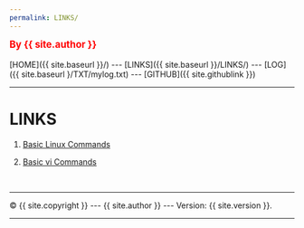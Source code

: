 ```yaml
---
permalink: LINKS/
---
```

<span style="color:red; font-weight:bold; font-size:larger;">By {{ site.author }}</span>
<br><br>
[HOME]({{ site.baseurl }}/) ---
[LINKS]({{ site.baseurl }}/LINKS/) ---
[LOG]({{ site.baseurl }/TXT/mylog.txt) ---
[GITHUB]({{ site.githublink }})
<br>
<hr>

# LINKS

1. [Basic Linux Commands](https://linuxopsys.com/topics/basic-linux-commands)<br>

2. [Basic vi Commands](https://www.cs.colostate.edu/helpdocs/vi.html)<br>

<br>
<hr>
&copy; {{ site.copyright }} --- {{ site.author }} --- Version: {{ site.version }}.
<hr>
<br> 
